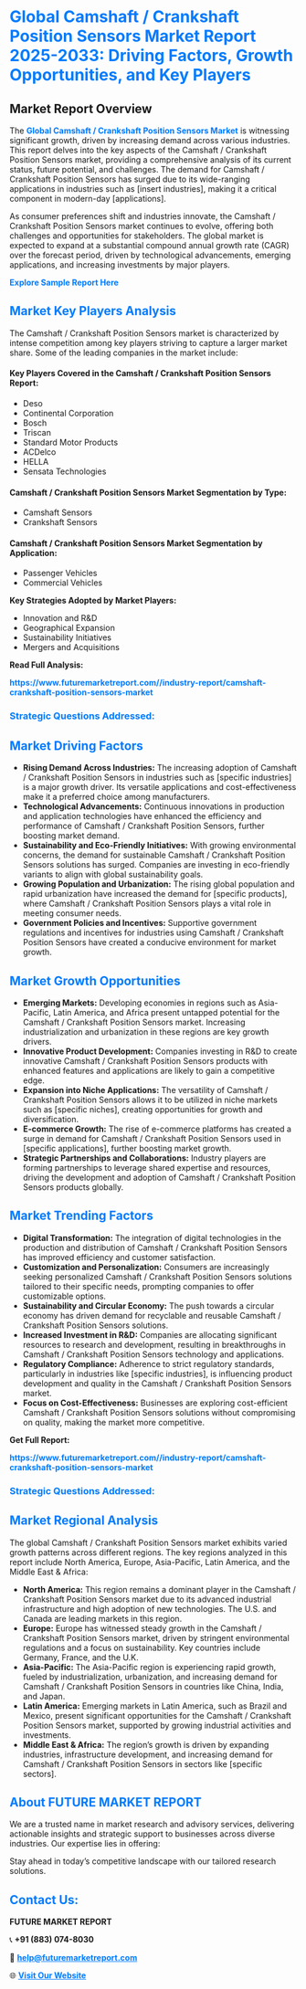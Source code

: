 <h1 style="color: #007BFF;">Global Camshaft / Crankshaft Position Sensors Market Report 2025-2033: Driving Factors, Growth Opportunities, and Key Players</h1>

<section id="overview">
<h2>Market Report Overview</h2>
<p>The <a href="https://www.futuremarketreport.com//industry-report/camshaft-crankshaft-position-sensors-market" style="color: #007BFF; text-decoration: none;"><strong>Global Camshaft / Crankshaft Position Sensors Market</strong></a> is witnessing significant growth, driven by increasing demand across various industries. This report delves into the key aspects of the Camshaft / Crankshaft Position Sensors market, providing a comprehensive analysis of its current status, future potential, and challenges. The demand for Camshaft / Crankshaft Position Sensors has surged due to its wide-ranging applications in industries such as [insert industries], making it a critical component in modern-day [applications].</p>
<p>As consumer preferences shift and industries innovate, the Camshaft / Crankshaft Position Sensors market continues to evolve, offering both challenges and opportunities for stakeholders. The global market is expected to expand at a substantial compound annual growth rate (CAGR) over the forecast period, driven by technological advancements, emerging applications, and increasing investments by major players.</p>
</section>

<section id="overview">
<p><a href="https://www.futuremarketreport.com//request-sample/reportId=46167" style="color: #007BFF; text-decoration: none;"><strong>Explore Sample Report Here</strong></a></p>
</section>

<section id="key-players">
<h2 style="color: #007BFF;">Market Key Players Analysis</h2>
<p>The Camshaft / Crankshaft Position Sensors market is characterized by intense competition among key players striving to capture a larger market share. Some of the leading companies in the market include:</p>
<h4>Key Players Covered in the Camshaft / Crankshaft Position Sensors Report:</h4>
<ul><li>Deso</li><li>Continental Corporation</li><li>Bosch</li><li>Triscan</li><li>Standard Motor Products</li><li>ACDelco</li><li>HELLA</li><li>Sensata Technologies</li></ul>
<h4>Camshaft / Crankshaft Position Sensors Market Segmentation by Type:</h4>
<ul><li>Camshaft Sensors</li><li>Crankshaft Sensors</li></ul>

<h4>Camshaft / Crankshaft Position Sensors Market Segmentation by Application:</h4>
<ul><li>Passenger Vehicles</li><li>Commercial Vehicles</li></ul>
<p><strong>Key Strategies Adopted by Market Players:</strong></p>
<ul>
<li>Innovation and R&D</li>
<li>Geographical Expansion</li>
<li>Sustainability Initiatives</li>
<li>Mergers and Acquisitions</li>
</ul>
</section>

<section>
<p><strong>Read Full Analysis: </strong></p><a href="https://www.futuremarketreport.com//industry-report/camshaft-crankshaft-position-sensors-market" style="color: #007BFF; text-decoration: none;"><strong>https://www.futuremarketreport.com//industry-report/camshaft-crankshaft-position-sensors-market</strong></a>
<h3 style="color: #007BFF;">Strategic Questions Addressed:</h3>
</section>

<section id="driving-factors">
<h2 style="color: #007BFF;">Market Driving Factors</h2>
<ul>
<li><strong>Rising Demand Across Industries:</strong> The increasing adoption of Camshaft / Crankshaft Position Sensors in industries such as [specific industries] is a major growth driver. Its versatile applications and cost-effectiveness make it a preferred choice among manufacturers.</li>
<li><strong>Technological Advancements:</strong> Continuous innovations in production and application technologies have enhanced the efficiency and performance of Camshaft / Crankshaft Position Sensors, further boosting market demand.</li>
<li><strong>Sustainability and Eco-Friendly Initiatives:</strong> With growing environmental concerns, the demand for sustainable Camshaft / Crankshaft Position Sensors solutions has surged. Companies are investing in eco-friendly variants to align with global sustainability goals.</li>
<li><strong>Growing Population and Urbanization:</strong> The rising global population and rapid urbanization have increased the demand for [specific products], where Camshaft / Crankshaft Position Sensors plays a vital role in meeting consumer needs.</li>
<li><strong>Government Policies and Incentives:</strong> Supportive government regulations and incentives for industries using Camshaft / Crankshaft Position Sensors have created a conducive environment for market growth.</li>
</ul>
</section>

<section id="growth-opportunities">
<h2 style="color: #007BFF;">Market Growth Opportunities</h2>
<ul>
<li><strong>Emerging Markets:</strong> Developing economies in regions such as Asia-Pacific, Latin America, and Africa present untapped potential for the Camshaft / Crankshaft Position Sensors market. Increasing industrialization and urbanization in these regions are key growth drivers.</li>
<li><strong>Innovative Product Development:</strong> Companies investing in R&D to create innovative Camshaft / Crankshaft Position Sensors products with enhanced features and applications are likely to gain a competitive edge.</li>
<li><strong>Expansion into Niche Applications:</strong> The versatility of Camshaft / Crankshaft Position Sensors allows it to be utilized in niche markets such as [specific niches], creating opportunities for growth and diversification.</li>
<li><strong>E-commerce Growth:</strong> The rise of e-commerce platforms has created a surge in demand for Camshaft / Crankshaft Position Sensors used in [specific applications], further boosting market growth.</li>
<li><strong>Strategic Partnerships and Collaborations:</strong> Industry players are forming partnerships to leverage shared expertise and resources, driving the development and adoption of Camshaft / Crankshaft Position Sensors products globally.</li>
</ul>
</section>

<section id="trending-factors">
<h2 style="color: #007BFF;">Market Trending Factors</h2>
<ul>
<li><strong>Digital Transformation:</strong> The integration of digital technologies in the production and distribution of Camshaft / Crankshaft Position Sensors has improved efficiency and customer satisfaction.</li>
<li><strong>Customization and Personalization:</strong> Consumers are increasingly seeking personalized Camshaft / Crankshaft Position Sensors solutions tailored to their specific needs, prompting companies to offer customizable options.</li>
<li><strong>Sustainability and Circular Economy:</strong> The push towards a circular economy has driven demand for recyclable and reusable Camshaft / Crankshaft Position Sensors solutions.</li>
<li><strong>Increased Investment in R&D:</strong> Companies are allocating significant resources to research and development, resulting in breakthroughs in Camshaft / Crankshaft Position Sensors technology and applications.</li>
<li><strong>Regulatory Compliance:</strong> Adherence to strict regulatory standards, particularly in industries like [specific industries], is influencing product development and quality in the Camshaft / Crankshaft Position Sensors market.</li>
<li><strong>Focus on Cost-Effectiveness:</strong> Businesses are exploring cost-efficient Camshaft / Crankshaft Position Sensors solutions without compromising on quality, making the market more competitive.</li>
</ul>
</section>

<section>
<p><strong>Get Full Report: </strong></p><a href="https://www.futuremarketreport.com//industry-report/camshaft-crankshaft-position-sensors-market" style="color: #007BFF; text-decoration: none;"><strong>https://www.futuremarketreport.com//industry-report/camshaft-crankshaft-position-sensors-market</strong></a>
<h3 style="color: #007BFF;">Strategic Questions Addressed:</h3>
</section>


<section id="regional-analysis">
<h2 style="color: #007BFF;">Market Regional Analysis</h2>
<p>The global Camshaft / Crankshaft Position Sensors market exhibits varied growth patterns across different regions. The key regions analyzed in this report include North America, Europe, Asia-Pacific, Latin America, and the Middle East & Africa:</p>
<ul>
<li><strong>North America:</strong> This region remains a dominant player in the Camshaft / Crankshaft Position Sensors market due to its advanced industrial infrastructure and high adoption of new technologies. The U.S. and Canada are leading markets in this region.</li>
<li><strong>Europe:</strong> Europe has witnessed steady growth in the Camshaft / Crankshaft Position Sensors market, driven by stringent environmental regulations and a focus on sustainability. Key countries include Germany, France, and the U.K.</li>
<li><strong>Asia-Pacific:</strong> The Asia-Pacific region is experiencing rapid growth, fueled by industrialization, urbanization, and increasing demand for Camshaft / Crankshaft Position Sensors in countries like China, India, and Japan.</li>
<li><strong>Latin America:</strong> Emerging markets in Latin America, such as Brazil and Mexico, present significant opportunities for the Camshaft / Crankshaft Position Sensors market, supported by growing industrial activities and investments.</li>
<li><strong>Middle East & Africa:</strong> The region’s growth is driven by expanding industries, infrastructure development, and increasing demand for Camshaft / Crankshaft Position Sensors in sectors like [specific sectors].</li>
</ul>
</section>

<footer>
<h2 style="color: #007BFF;">About FUTURE MARKET REPORT</h2>
<p>We are a trusted name in market research and advisory services, delivering actionable insights and strategic support to businesses across diverse industries. Our expertise lies in offering:</p>

<p>Stay ahead in today’s competitive landscape with our tailored research solutions.</p>

<h2 style="color: #007BFF;">Contact Us:</h2>
<p><strong>FUTURE MARKET REPORT</strong></p>
<p>📞 <strong>+91 (883) 074-8030</strong></p>
<p>📧 <strong><a href="mailto:help@futuremarketreport.com" style="color: #007BFF;">help@futuremarketreport.com</a></strong></p>
<p>🌐 <strong><a href="https://www.futuremarketreport.com/" style="color: #007BFF;">Visit Our Website</a></strong></p>
</footer>